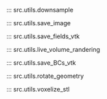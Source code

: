 ::: src.utils.downsample

::: src.utils.save_image

::: src.utils.save_fields_vtk

::: src.utils.live_volume_randering

::: src.utils.save_BCs_vtk

::: src.utils.rotate_geometry

::: src.utils.voxelize_stl
